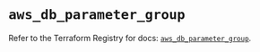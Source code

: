 # `aws_db_parameter_group`

Refer to the Terraform Registry for docs: [`aws_db_parameter_group`](https://registry.terraform.io/providers/hashicorp/aws/4.67.0/docs/resources/db_parameter_group).
